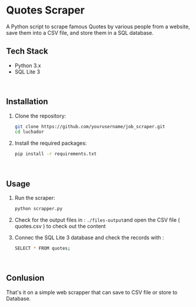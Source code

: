 # Quotes Scraper

A Python script to scrape famous Quotes by various people from a website, save them into a CSV file, and store them in a SQL database.
</br>

## Tech Stack

- Python 3.x
- SQL Lite 3
</br>

## Installation

1. Clone the repository:

   ```bash
   git clone https://github.com/yourusername/job_scraper.git
   cd luchador
   ```
2. Install the required packages:

   ```bash
   pip install -r requirements.txt
   ```
</br>

## Usage


1. Run the scraper:

   ```bash
   python scrapper.py
   ```
2. Check for the output files in : `./files-output`and open the CSV file ( quotes.csv ) to check out the content 
3. Connec the SQL Lite 3 database and check the records with :

    ```bash
   SELECT * FROM quotes;
   ```
</br>

## Conlusion

That's it on a simple web scrapper that can save to CSV file or store to Database.